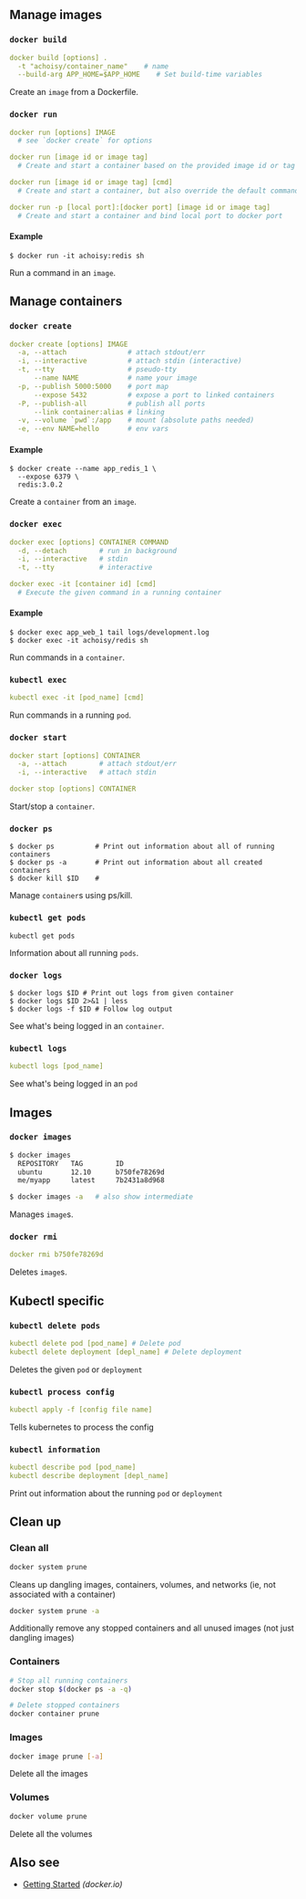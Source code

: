 
Manage images
-------------

### `docker build`

```yml
docker build [options] .
  -t "achoisy/container_name"    # name
  --build-arg APP_HOME=$APP_HOME    # Set build-time variables
```

Create an `image` from a Dockerfile.


### `docker run`

```yml
docker run [options] IMAGE
  # see `docker create` for options
```
```yml
docker run [image id or image tag]
  # Create and start a container based on the provided image id or tag
```
```yml
docker run [image id or image tag] [cmd]
  # Create and start a container, but also override the default command
```
```yml
docker run -p [local port]:[docker port] [image id or image tag]
  # Create and start a container and bind local port to docker port
```

#### Example

```
$ docker run -it achoisy:redis sh
```
Run a command in an `image`.

Manage containers
-----------------

### `docker create`

```yml
docker create [options] IMAGE
  -a, --attach               # attach stdout/err
  -i, --interactive          # attach stdin (interactive)
  -t, --tty                  # pseudo-tty
      --name NAME            # name your image
  -p, --publish 5000:5000    # port map
      --expose 5432          # expose a port to linked containers
  -P, --publish-all          # publish all ports
      --link container:alias # linking
  -v, --volume `pwd`:/app    # mount (absolute paths needed)
  -e, --env NAME=hello       # env vars
```

#### Example

```
$ docker create --name app_redis_1 \
  --expose 6379 \
  redis:3.0.2
```
Create a `container` from an `image`.

### `docker exec`

```yml
docker exec [options] CONTAINER COMMAND
  -d, --detach        # run in background
  -i, --interactive   # stdin
  -t, --tty           # interactive
```
```yml
docker exec -it [container id] [cmd]
  # Execute the given command in a running container
```

#### Example

```
$ docker exec app_web_1 tail logs/development.log
$ docker exec -it achoisy/redis sh
```

Run commands in a `container`.

### `kubectl exec`

```yml
kubectl exec -it [pod_name] [cmd]
```

Run commands in a running `pod`.

### `docker start`

```yml
docker start [options] CONTAINER
  -a, --attach        # attach stdout/err
  -i, --interactive   # attach stdin

docker stop [options] CONTAINER
```

Start/stop a `container`.


### `docker ps`

```
$ docker ps          # Print out information about all of running containers
$ docker ps -a       # Print out information about all created containers
$ docker kill $ID    # 
```
Manage `container`s using ps/kill.

### `kubectl get pods`

```
kubectl get pods
```

Information about all running `pods`.


### `docker logs`

```
$ docker logs $ID # Print out logs from given container
$ docker logs $ID 2>&1 | less
$ docker logs -f $ID # Follow log output
```

See what's being logged in an `container`.

### `kubectl logs`

```yml
kubectl logs [pod_name] 
```
See what's being logged in an `pod`

Images
------

### `docker images`

```sh
$ docker images
  REPOSITORY   TAG        ID
  ubuntu       12.10      b750fe78269d
  me/myapp     latest     7b2431a8d968
```

```sh
$ docker images -a   # also show intermediate
```

Manages `image`s.

### `docker rmi`

```yml
docker rmi b750fe78269d
```

Deletes `image`s.

Kubectl specific
----------------

### `kubectl delete pods`

```yml
kubectl delete pod [pod_name] # Delete pod
kubectl delete deployment [depl_name] # Delete deployment
```
Deletes the given `pod` or `deployment`

### `kubectl process config`

```yml
kubectl apply -f [config file name]
```
Tells kubernetes to process the config

### `kubectl information`

```yml
kubectl describe pod [pod_name]
kubectl describe deployment [depl_name]
```
Print out information about the running `pod` or `deployment`

## Clean up

### Clean all

```sh
docker system prune
```

Cleans up dangling images, containers, volumes, and networks (ie, not associated with a container)

```sh
docker system prune -a
```

Additionally remove any stopped containers and all unused images (not just dangling images)

### Containers

```sh
# Stop all running containers
docker stop $(docker ps -a -q)

# Delete stopped containers
docker container prune
```

### Images

```sh
docker image prune [-a]
```

Delete all the images

### Volumes

```sh
docker volume prune
```

Delete all the volumes

Also see
--------

 * [Getting Started](http://www.docker.io/gettingstarted/) _(docker.io)_
